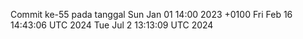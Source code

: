 Commit ke-55 pada tanggal Sun Jan 01 14:00 2023 +0100
Fri Feb 16 14:43:06 UTC 2024
Tue Jul  2 13:13:09 UTC 2024
